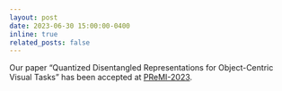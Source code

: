 ```yaml
---
layout: post
date: 2023-06-30 15:00:00-0400
inline: true
related_posts: false
---
```


Our paper “Quantized Disentangled Representations for Object-Centric Visual Tasks” has been accepted at <a href='https://www.isical.ac.in/~premi23/'>PReMI-2023</a>.
